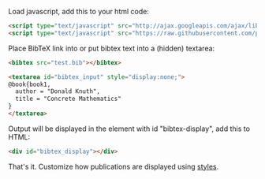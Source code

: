 Load javascript, add this to your html code:

```html
<script type="text/javascript" src="http://ajax.googleapis.com/ajax/libs/jquery/1.4.2/jquery.min.js"></script>
<script type="text/javascript" src="https://raw.githubusercontent.com/pcooksey/bibtex-js/master/src/bibtex_js.js"></script>
```

Place BibTeX link into <bibtex> or put bibtex text into a (hidden) textarea:

```html
<bibtex src="test.bib"></bibtex>

<textarea id="bibtex_input" style="display:none;">
@book{book1,
  author = "Donald Knuth",
  title = "Concrete Mathematics"
}
</textarea>
```

Output will be displayed in the element with id "bibtex-display", add this to HTML:

```html
<div id="bibtex_display"></div>
```

That's it. Customize how publications are displayed using [styles](styles.md).